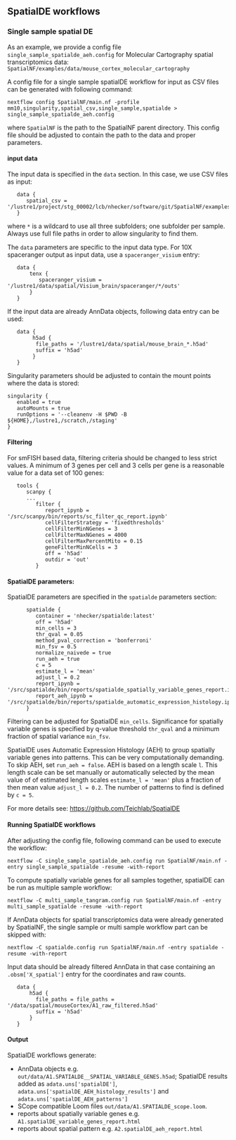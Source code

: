 ## SpatialDE workflows

### Single sample spatial DE

As an example, we provide a config file `single_sample_spatialde_aeh.config` for Molecular Cartography spatial transcriptomics data: `SpatialNF/examples/data/mouse_cortex_molecular_cartography`

A config file for a  single sample spatialDE workflow for input as CSV files can be generated with following command:

```
nextflow config SpatialNF/main.nf -profile mm10,singularity,spatial_csv,single_sample,spatialde > single_sample_spatialde_aeh.config
```
where `SpatialNF` is the path to the SpatialNF parent directory. This config file should be adjusted to contain the path to the data and proper parameters.


#### input data

The input data is specified in the `data` section. In this case, we use CSV files as input:

```
   data {
      spatial_csv = '/lustre1/project/stg_00002/lcb/nhecker/software/git/SpatialNF/examples/data/mouse_cortex_molecular_cartography/*/outs'
   }
```
where `*` is a wildcard to use all three subfolders; one subfolder per sample. Always use full file paths in order to allow singularity to find them.

The `data` parameters are specific to the input data type. For 10X spaceranger output as input data, use a `spaceranger_visium` entry:

```
   data {
       tenx {
          spaceranger_visium = '/lustre1/data/spatial/Visium_brain/spaceranger/*/outs'
       }
   }
```

If the input data are already AnnData objects, following data entry can be used:

```
   data {
        h5ad {
         file_paths = '/lustre1/data/spatial/mouse_brain_*.h5ad'
         suffix = 'h5ad' 
        }
   }
```

Singularity parameters should be adjusted to contain the mount points where the data is stored:

```
singularity {
   enabled = true
   autoMounts = true
   runOptions = '--cleanenv -H $PWD -B ${HOME},/lustre1,/scratch,/staging'
}
```

#### Filtering

For smFISH based data, filtering criteria should be changed to less strict values. A minimum of 3 genes per cell and 3 cells per gene is a reasonable value for a data set of 100 genes:

```
   tools {
      scanpy {
      ...
         filter {
            report_ipynb = '/src/scanpy/bin/reports/sc_filter_qc_report.ipynb'
            cellFilterStrategy = 'fixedthresholds'
            cellFilterMinNGenes = 3
            cellFilterMaxNGenes = 4000
            cellFilterMaxPercentMito = 0.15
            geneFilterMinNCells = 3
            off = 'h5ad'
            outdir = 'out'
         }
```

#### SpatialDE parameters:

SpatialDE parameters are specified in the `spatialde` parameters section:

```
      spatialde {
         container = 'nhecker/spatialde:latest'
         off = 'h5ad'
         min_cells = 3
         thr_qval = 0.05
         method_pval_correction = 'bonferroni'
         min_fsv = 0.5
         normalize_naivede = true
         run_aeh = true
         c = 5
         estimate_l = 'mean'
         adjust_l = 0.2
         report_ipynb = '/src/spatialde/bin/reports/spatialde_spatially_variable_genes_report.ipynb'
         report_aeh_ipynb = '/src/spatialde/bin/reports/spatialde_automatic_expression_histology.ipynb'
      }
```
Filtering can be adjusted for SpatialDE `min_cells`. Significance for spatially variable genes is specified by q-value threshold `thr_qval` and a minimum fraction of spatial variance `min_fsv`.

SpatialDE uses Automatic Expression Histology (AEH) to group spatially variable genes into patterns. This can be very computationally demanding. To skip AEH, set `run_aeh = false`.
AEH is based on a length scale `l`. This length scale can be set manually or automatically selected by the mean value of of estimated length scales `estimate_l = 'mean'` plus a fraction of then mean value `adjust_l = 0.2`.
The number of patterns to find is defined by `c = 5`. 

For more details see: https://github.com/Teichlab/SpatialDE


#### Running SpatialDE workflows

After adjusting the config file, following command can be used to execute the workflow:

```
nextflow -C single_sample_spatialde_aeh.config run SpatialNF/main.nf -entry single_sample_spatialde -resume -with-report
```

To compute spatially variable genes for all samples together, spatialDE can be run as multiple sample workflow:

```
nextflow -C multi_sample_tangram.config run SpatialNF/main.nf -entry multi_sample_spatialde -resume -with-report
```

If AnnData objects for spatial transcriptomics data were already generated by SpatialNF, the single sample or multi sample workflow part can be skipped with:

```
nextflow -C spatialde.config run SpatialNF/main.nf -entry spatialde -resume -with-report
```

Input data should be already filtered AnnData in that case containing an `.obsm['X_spatial']` entry for the coordinates and raw counts.

```
   data {
       h5ad {
         file_paths = file_paths = '/data/spatial/mouseCortex/A1_raw_filtered.h5ad'
         suffix = 'h5ad' 
       }
   }
```



#### Output

SpatialDE workflows generate:
- AnnData objects e.g. `out/data/A1.SPATIALDE__SPATIAL_VARIABLE_GENES.h5ad`; SpatialDE results added as `adata.uns['spatialDE']`, `adata.uns['spatialDE_AEH_histology_results']` and `adata.uns['spatialDE_AEH_patterns']`
- SCope compatible Loom files `out/data/A1.SPATIALDE_scope.loom`.
- reports about spatially variable genes e.g. `A1.spatialDE_variable_genes_report.html`
- reports about spatial pattern e.g. `A2.spatialDE_aeh_report.html `
